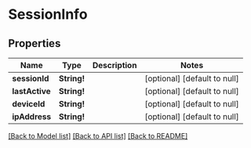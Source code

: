# SessionInfo

## Properties
Name | Type | Description | Notes
------------ | ------------- | ------------- | -------------
**sessionId** | **String!** |  | [optional] [default to null]
**lastActive** | **String!** |  | [optional] [default to null]
**deviceId** | **String!** |  | [optional] [default to null]
**ipAddress** | **String!** |  | [optional] [default to null]

[[Back to Model list]](../README.md#documentation-for-models) [[Back to API list]](../README.md#documentation-for-api-endpoints) [[Back to README]](../README.md)


